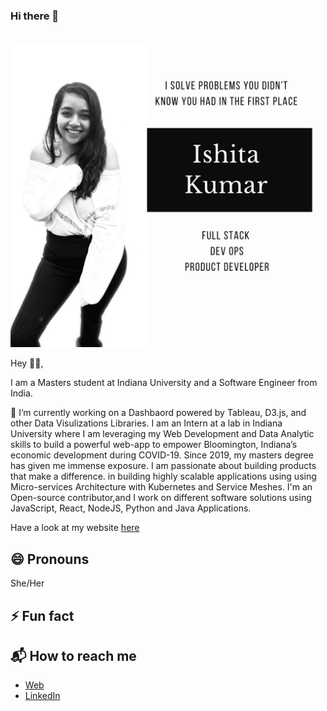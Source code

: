 ### Hi there 👋

<!--
**ishita-kumar/ishita-kumar** is a ✨ _special_ ✨ repository because its `README.md` (this file) appears on your GitHub profile.

Here are some ideas to get you started:

- 🔭 I’m currently working on ...
- 🌱 I’m currently learning ...
- 👯 I’m looking to collaborate on ...
- 🤔 I’m looking for help with ...
- 💬 Ask me about ...
- 📫 How to reach me: ...
- 😄 Pronouns: ...
- ⚡ Fun fact: ...
-->
![Image](ishita.png)

Hey 👋🏻,

I am a Masters student at Indiana University and a Software Engineer from India. 

🌱 I’m currently working on a Dashbaord powered by Tableau, D3.js, and other Data Visulizations Libraries. 
 I am an Intern at a lab in Indiana University where I am leveraging my Web Development and Data Analytic 
skills to build a powerful web-app to empower Bloomington, Indiana’s economic development during COVID-19. Since 2019,
 my masters degree has given me immense exposure. I am passionate about building products that make a 
difference.
in building highly scalable applications using using Micro-services Architecture with Kubernetes and Service Meshes. 
I'm an Open-source contributor,and I work on different software solutions using JavaScript, React, NodeJS, Python and Java Applications. 

Have a look at my website  [here](http://ishitakumar.com/)

## 😄 Pronouns

She/Her

## ⚡ Fun fact


## 📬 How to reach me

- [Web](http://ishitakumar.com/)
- [LinkedIn](https://www.linkedin.com/in/ishitakumar96/)


